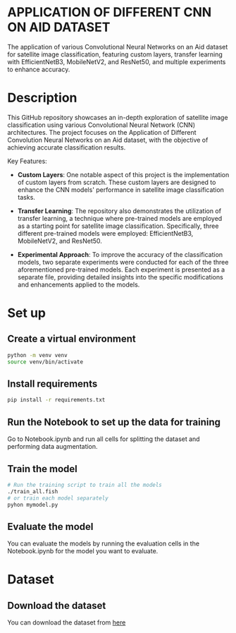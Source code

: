 # APPLICATION OF DIFFERENT CNN ON AID DATASET
The application of various Convolutional Neural Networks on an Aid dataset for satellite image classification, featuring custom layers, transfer learning with EfficientNetB3, MobileNetV2, and ResNet50, and multiple experiments to enhance accuracy.


# Description
This GitHub repository showcases an in-depth exploration of satellite image classification using various Convolutional Neural Network (CNN) architectures. The project focuses on the Application of Different Convolution Neural Networks on an Aid dataset, with the objective of achieving accurate classification results.

Key Features:

* **Custom Layers**: One notable aspect of this project is the implementation of custom layers from scratch. These custom layers are designed to enhance the CNN models' performance in satellite image classification tasks.

* **Transfer Learning**: The repository also demonstrates the utilization of transfer learning, a technique where pre-trained models are employed as a starting point for satellite image classification. Specifically, three different pre-trained models were employed: EfficientNetB3, MobileNetV2, and ResNet50.

* **Experimental Approach**: To improve the accuracy of the classification models, two separate experiments were conducted for each of the three aforementioned pre-trained models. Each experiment is presented as a separate file, providing detailed insights into the specific modifications and enhancements applied to the models.

# Set up
## Create a virtual environment
```bash
python -m venv venv
source venv/bin/activate
```

## Install requirements
```bash
pip install -r requirements.txt
```

## Run the Notebook to set up the data for training
Go to Notebook.ipynb and run all cells for splitting the dataset and performing data augmentation.

## Train the model
```bash
# Run the training script to train all the models
./train_all.fish
# or train each model separately
pyhon mymodel.py
```

## Evaluate the model
You can evaluate the models by running the evaluation cells in the Notebook.ipynb for the model you want to evaluate.


# Dataset
## Download the dataset
You can download the dataset from [here](https://www.kaggle.com/datasets/jiayuanchengala/aid-scene-classification-datasets) 